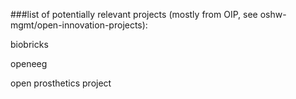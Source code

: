 ###list of potentially relevant projects (mostly from OIP, see oshw-mgmt/open-innovation-projects):

biobricks

openeeg

open prosthetics project
